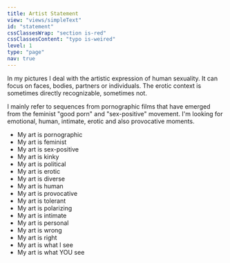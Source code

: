 ```yaml
---
title: Artist Statement
view: "views/simpleText"
id: "statement"
cssClassesWrap: "section is-red"
cssClassesContent: "typo is-weired"
level: 1
type: "page"
nav: true
---
```


In my pictures I deal with the artistic expression of human sexuality. It can focus on faces, bodies, partners or individuals. The erotic context is sometimes directly recognizable, sometimes not.

I mainly refer to sequences from pornographic films that have emerged from the feminist "good porn" and "sex-positive" movement. I'm looking for emotional, human, intimate, erotic and also provocative moments.

- My art is pornographic
- My art is feminist
- My art is sex-positive
- My art is kinky
- My art is political
- My art is erotic
- My art is diverse
- My art is human
- My art is provocative
- My art is tolerant
- My art is polarizing
- My art is intimate
- My art is personal
- My art is wrong
- My art is right
- My art is what I see
- My art is what YOU see
